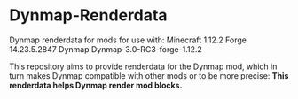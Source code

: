 # Dynmap-Renderdata
Dynmap renderdata for mods for use with:
Minecraft 1.12.2
Forge 14.23.5.2847 Dynmap Dynmap-3.0-RC3-forge-1.12.2

This repository aims to provide renderdata for the Dynmap mod, which in turn makes Dynmap compatible with other mods or to be more precise:
**This renderdata helps Dynmap render mod blocks.**
